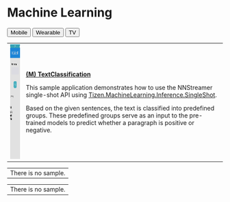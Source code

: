 # Machine Learning

<!--
For MD:
-->

<link href="../css/dotnet-samples.css" ref="stylesheet">

<!--
for TD:

<style type="text/css">
    Please copy dotnet-samples.css and paste it here
</script>
-->

<div class="sampletab">
<button class="tablinks" onclick="openProfile(event, 'Mobile')" id="defaultOpen">Mobile</button> <button class="tablinks" onclick="openProfile(event, 'Wearable')">Wearable</button> <button class="tablinks" onclick="openProfile(event, 'TV')">TV</button>
</div>

<!-- Tab content -->
<div class="tabcontent" id="Mobile">
<table>
	<tbody>
		<tr>
			<td><img alt="" height="267" src="media/m62textclassification.png" width="150"/></td>
			<td>
			<p><a href="https://github.com/Samsung/Tizen-CSharp-Samples/tree/master/Mobile/MachineLearning/TextClassification" target="_blank"><strong>(M) TextClassification</strong></a></p>
			<p>This sample application demonstrates how to use the NNStreamer single-shot API using <a href="/application/dotnet/api/TizenFX/latest/api/Tizen.MachineLearning.Inference.SingleShot.html" target="_blank">Tizen.MachineLearning.Inference.SingleShot</a>.</p>
			<p>Based on the given sentences, the text is classified into predefined groups. These predefined groups serve as an input to the pre-trained models to predict whether a paragraph is positive or negative.</p>
			</td>
		</tr>
	</tbody>
</table>
</div>

<div class="tabcontent" id="Wearable">
<table>
	<tbody>
		<tr>
			<td>There is no sample.</td>
		</tr>
	</tbody>
</table>
</div>

<div class="tabcontent" id="TV">
<table>
	<tbody>
		<tr>
			<td>There is no sample.</td>
		</tr>
	</tbody>
</table>
</div>

<!--
For MD:
-->
<script src="../js/dotnet-samples.js"></script>

<!--
for TD:

<script>
  Please copy dotnet-samples.js and paste it here
</script>
-->
